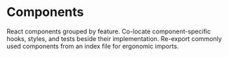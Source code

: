 # Components

React components grouped by feature. Co-locate component-specific hooks, styles, and tests beside their implementation. Re-export commonly used components from an index file for ergonomic imports.
